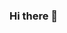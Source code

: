 ### Hi there 👋

<!--
**moon921222/moon921222** is a ✨ _special_ ✨ repository because its `README.md` (this file) appears on your GitHub profile.

Here are some ideas to get you started:

- 🔭 I’m currently working on ncu
- 🌱 I’m currently learning WP
- 👯 I’m looking to collaborate on ...
- 🤔 I’m looking for help with final exam
- 💬 Ask me about ...
- 📫 How to reach me: ...
- 😄 Pronouns: ...
- ⚡ Fun fact: ...
-->
